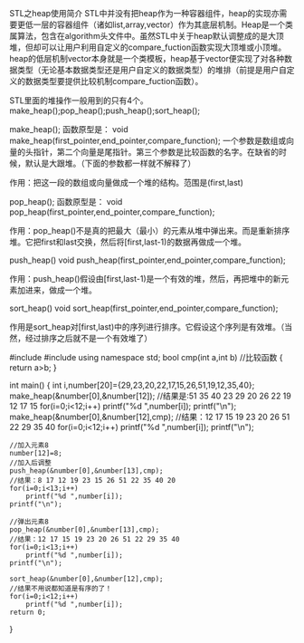 STL之heap使用简介
STL中并没有把heap作为一种容器组件，heap的实现亦需要更低一层的容器组件（诸如list,array,vector）作为其底层机制。Heap是一个类属算法，包含在algorithm头文件中。虽然STL中关于heap默认调整成的是大顶堆，但却可以让用户利用自定义的compare_fuction函数实现大顶堆或小顶堆。heap的低层机制vector本身就是一个类模板，heap基于vector便实现了对各种数据类型（无论基本数据类型还是用户自定义的数据类型）的堆排（前提是用户自定义的数据类型要提供比较机制compare_fuction函数）。
 
STL里面的堆操作一般用到的只有4个。
make_heap();pop_heap();push_heap();sort_heap();
 
make_heap();
函数原型是：
void make_heap(first_pointer,end_pointer,compare_function);
一个参数是数组或向量的头指针，第二个向量是尾指针。第三个参数是比较函数的名字。在缺省的时候，默认是大跟堆。（下面的参数都一样就不解释了）
 
作用：把这一段的数组或向量做成一个堆的结构。范围是(first,last)
 
pop_heap();
函数原型是：
void pop_heap(first_pointer,end_pointer,compare_function);
 
作用：pop_heap()不是真的把最大（最小）的元素从堆中弹出来。而是重新排序堆。它把first和last交换，然后将[first,last-1)的数据再做成一个堆。
 
push_heap()
void push_heap(first_pointer,end_pointer,compare_function);
 
作用：push_heap()假设由[first,last-1)是一个有效的堆，然后，再把堆中的新元素加进来，做成一个堆。
 
sort_heap()
void sort_heap(first_pointer,end_pointer,compare_function);
 
作用是sort_heap对[first,last)中的序列进行排序。它假设这个序列是有效堆。（当然，经过排序之后就不是一个有效堆了）




#include<algorithm>
#include<cstdio>
using namespace std;
bool cmp(int a,int b) //比较函数
{
   return a>b;
}

int main()
{
    int i,number[20]={29,23,20,22,17,15,26,51,19,12,35,40};
    make_heap(&number[0],&number[12]);
    //结果是:51 35 40 23 29 20 26 22 19 12 17 15
    for(i=0;i<12;i++)
        printf("%d ",number[i]);
    printf("\n");
    make_heap(&number[0],&number[12],cmp);
    //结果：12 17 15 19 23 20 26 51 22 29 35 40
    for(i=0;i<12;i++)
        printf("%d ",number[i]);
    printf("\n");

    //加入元素8
    number[12]=8;
    //加入后调整
    push_heap(&number[0],&number[13],cmp);
    //结果：8 17 12 19 23 15 26 51 22 35 40 20
    for(i=0;i<13;i++)
        printf("%d ",number[i]);
    printf("\n");

    //弹出元素8
    pop_heap(&number[0],&number[13],cmp);
    //结果：12 17 15 19 23 20 26 51 22 29 35 40
    for(i=0;i<13;i++)
        printf("%d ",number[i]);
    printf("\n");

    sort_heap(&number[0],&number[12],cmp);
    //结果不用说都知道是有序的了！
    for(i=0;i<12;i++)
        printf("%d ",number[i]);
    return 0;
}